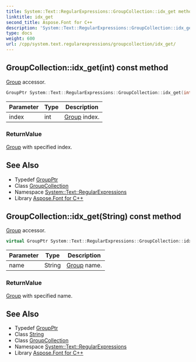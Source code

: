 ```yaml
---
title: System::Text::RegularExpressions::GroupCollection::idx_get method
linktitle: idx_get
second_title: Aspose.Font for C++
description: 'System::Text::RegularExpressions::GroupCollection::idx_get method. Group accessor in C++.'
type: docs
weight: 600
url: /cpp/system.text.regularexpressions/groupcollection/idx_get/
---
```

## GroupCollection::idx_get(int) const method


[Group](../../group/) accessor.

```cpp
GroupPtr System::Text::RegularExpressions::GroupCollection::idx_get(int index) const override
```


| Parameter | Type | Description |
| --- | --- | --- |
| index | int | [Group](../../group/) index. |

### ReturnValue

[Group](../../group/) with specified index.

## See Also

* Typedef [GroupPtr](../../groupptr/)
* Class [GroupCollection](../)
* Namespace [System::Text::RegularExpressions](../../)
* Library [Aspose.Font for C++](../../../)
## GroupCollection::idx_get(String) const method


[Group](../../group/) accessor.

```cpp
virtual GroupPtr System::Text::RegularExpressions::GroupCollection::idx_get(String name) const
```


| Parameter | Type | Description |
| --- | --- | --- |
| name | String | [Group](../../group/) name. |

### ReturnValue

[Group](../../group/) with specified name.

## See Also

* Typedef [GroupPtr](../../groupptr/)
* Class [String](../../../system/string/)
* Class [GroupCollection](../)
* Namespace [System::Text::RegularExpressions](../../)
* Library [Aspose.Font for C++](../../../)
